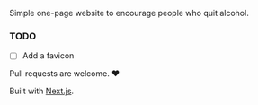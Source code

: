 Simple one-page website to encourage people who quit alcohol.

### TODO
- [ ] Add a favicon

Pull requests are welcome. ❤️

Built with [Next.js](https://nextjs.org/).
